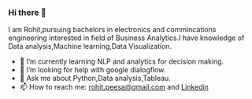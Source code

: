 ### Hi there 👋
I am Rohit,pursuing bachelors in electronics and commincations engineering interested in field of Business Analytics.I have knowledge of Data analysis,Machine learning,Data Visualization.

- 🌱 I’m currently learning NLP and analytics for decision making.
- 🤔 I’m looking for help with google dialogflow.
- 💬 Ask me about Python,Data analysis,Tableau.
- 📫 How to reach me:  [rohit.peesa@gmail.com](rohit.peesa@gmail.com) and [Linkedin](https://www.linkedin.com/in/rohitpeesa/)


